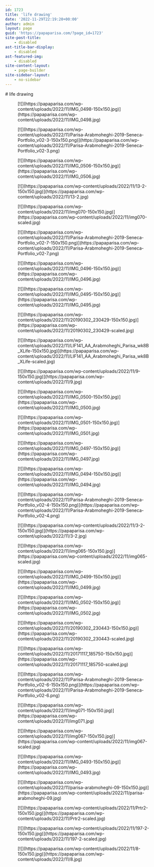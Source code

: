 ```yaml
---
id: 1723
title: 'life drawing'
date: '2022-11-29T22:19:20+00:00'
author: admin
layout: page
guid: 'https://papaparisa.com/?page_id=1723'
site-post-title:
    - disabled
ast-title-bar-display:
    - disabled
ast-featured-img:
    - disabled
site-content-layout:
    - page-builder
site-sidebar-layout:
    - no-sidebar
---
```


<style>/*! elementor - v3.8.1 - 13-11-2022 */
.elementor-column .elementor-spacer-inner{height:var(--spacer-size)}.e-con{--container-widget-width:100%}.e-con-inner>.elementor-widget-spacer,.e-con>.elementor-widget-spacer{width:var(--container-widget-width,var(--spacer-size));-ms-flex-item-align:stretch;align-self:stretch;-ms-flex-negative:0;flex-shrink:0}.e-con-inner>.elementor-widget-spacer>.elementor-widget-container,.e-con-inner>.elementor-widget-spacer>.elementor-widget-container>.elementor-spacer,.e-con>.elementor-widget-spacer>.elementor-widget-container,.e-con>.elementor-widget-spacer>.elementor-widget-container>.elementor-spacer{height:100%}.e-con-inner>.elementor-widget-spacer>.elementor-widget-container>.elementor-spacer>.elementor-spacer-inner,.e-con>.elementor-widget-spacer>.elementor-widget-container>.elementor-spacer>.elementor-spacer-inner{height:var(--container-widget-height,var(--spacer-size))}</style><style>/*! elementor - v3.8.1 - 13-11-2022 */
.elementor-heading-title{padding:0;margin:0;line-height:1}.elementor-widget-heading .elementor-heading-title[class*=elementor-size-]>a{color:inherit;font-size:inherit;line-height:inherit}.elementor-widget-heading .elementor-heading-title.elementor-size-small{font-size:15px}.elementor-widget-heading .elementor-heading-title.elementor-size-medium{font-size:19px}.elementor-widget-heading .elementor-heading-title.elementor-size-large{font-size:29px}.elementor-widget-heading .elementor-heading-title.elementor-size-xl{font-size:39px}.elementor-widget-heading .elementor-heading-title.elementor-size-xxl{font-size:59px}</style></head><body># life drawing

<style>/*! elementor - v3.8.1 - 13-11-2022 */
.elementor-image-gallery .gallery-item{display:inline-block;text-align:center;vertical-align:top;width:100%;max-width:100%;margin:0 auto}.elementor-image-gallery .gallery-item img{margin:0 auto}.elementor-image-gallery .gallery-item .gallery-caption{margin:0}.elementor-image-gallery figure img{display:block}.elementor-image-gallery figure figcaption{width:100%}.gallery-spacing-custom .elementor-image-gallery .gallery-icon{padding:0}@media (min-width:768px){.elementor-image-gallery .gallery-columns-2 .gallery-item{max-width:50%}.elementor-image-gallery .gallery-columns-3 .gallery-item{max-width:33.33%}.elementor-image-gallery .gallery-columns-4 .gallery-item{max-width:25%}.elementor-image-gallery .gallery-columns-5 .gallery-item{max-width:20%}.elementor-image-gallery .gallery-columns-6 .gallery-item{max-width:16.666%}.elementor-image-gallery .gallery-columns-7 .gallery-item{max-width:14.28%}.elementor-image-gallery .gallery-columns-8 .gallery-item{max-width:12.5%}.elementor-image-gallery .gallery-columns-9 .gallery-item{max-width:11.11%}.elementor-image-gallery .gallery-columns-10 .gallery-item{max-width:10%}}@media (min-width:480px) and (max-width:767px){.elementor-image-gallery .gallery.gallery-columns-2 .gallery-item,.elementor-image-gallery .gallery.gallery-columns-3 .gallery-item,.elementor-image-gallery .gallery.gallery-columns-4 .gallery-item,.elementor-image-gallery .gallery.gallery-columns-5 .gallery-item,.elementor-image-gallery .gallery.gallery-columns-6 .gallery-item,.elementor-image-gallery .gallery.gallery-columns-7 .gallery-item,.elementor-image-gallery .gallery.gallery-columns-8 .gallery-item,.elementor-image-gallery .gallery.gallery-columns-9 .gallery-item,.elementor-image-gallery .gallery.gallery-columns-10 .gallery-item{max-width:50%}}@media (max-width:479px){.elementor-image-gallery .gallery.gallery-columns-2 .gallery-item,.elementor-image-gallery .gallery.gallery-columns-3 .gallery-item,.elementor-image-gallery .gallery.gallery-columns-4 .gallery-item,.elementor-image-gallery .gallery.gallery-columns-5 .gallery-item,.elementor-image-gallery .gallery.gallery-columns-6 .gallery-item,.elementor-image-gallery .gallery.gallery-columns-7 .gallery-item,.elementor-image-gallery .gallery.gallery-columns-8 .gallery-item,.elementor-image-gallery .gallery.gallery-columns-9 .gallery-item,.elementor-image-gallery .gallery.gallery-columns-10 .gallery-item{max-width:100%}}</style><figure class="gallery-item"> [![](https://papaparisa.com/wp-content/uploads/2022/11/IMG_0498-150x150.jpg)](https://papaparisa.com/wp-content/uploads/2022/11/IMG_0498.jpg)  
 </figure><figure class="gallery-item"> [![](https://papaparisa.com/wp-content/uploads/2022/11/Parisa-Arabmoheghi-2019-Seneca-Portfolio_v02-3-150x150.png)](https://papaparisa.com/wp-content/uploads/2022/11/Parisa-Arabmoheghi-2019-Seneca-Portfolio_v02-3.png)  
 </figure><figure class="gallery-item"> [![](https://papaparisa.com/wp-content/uploads/2022/11/IMG_0506-150x150.jpg)](https://papaparisa.com/wp-content/uploads/2022/11/IMG_0506.jpg)  
 </figure><figure class="gallery-item"> [![](https://papaparisa.com/wp-content/uploads/2022/11/13-2-150x150.jpg)](https://papaparisa.com/wp-content/uploads/2022/11/13-2.jpg)  
 </figure><figure class="gallery-item"> [![](https://papaparisa.com/wp-content/uploads/2022/11/img070-150x150.jpg)](https://papaparisa.com/wp-content/uploads/2022/11/img070-scaled.jpg)  
 </figure><figure class="gallery-item"> [![](https://papaparisa.com/wp-content/uploads/2022/11/Parisa-Arabmoheghi-2019-Seneca-Portfolio_v02-7-150x150.png)](https://papaparisa.com/wp-content/uploads/2022/11/Parisa-Arabmoheghi-2019-Seneca-Portfolio_v02-7.png)  
 </figure><figure class="gallery-item"> [![](https://papaparisa.com/wp-content/uploads/2022/11/IMG_0496-150x150.jpg)](https://papaparisa.com/wp-content/uploads/2022/11/IMG_0496.jpg)  
 </figure><figure class="gallery-item"> [![](https://papaparisa.com/wp-content/uploads/2022/11/IMG_0495-150x150.jpg)](https://papaparisa.com/wp-content/uploads/2022/11/IMG_0495.jpg)  
 </figure><figure class="gallery-item"> [![](https://papaparisa.com/wp-content/uploads/2022/11/20190302_230429-150x150.jpg)](https://papaparisa.com/wp-content/uploads/2022/11/20190302_230429-scaled.jpg)  
 </figure><figure class="gallery-item"> [![](https://papaparisa.com/wp-content/uploads/2022/11/LIF141_AA_Arabmoheghi_Parisa_wk8B_XLife-150x150.jpg)](https://papaparisa.com/wp-content/uploads/2022/11/LIF141_AA_Arabmoheghi_Parisa_wk8B_XLife-scaled.jpg)  
 </figure><figure class="gallery-item"> [![](https://papaparisa.com/wp-content/uploads/2022/11/9-150x150.jpg)](https://papaparisa.com/wp-content/uploads/2022/11/9.jpg)  
 </figure><figure class="gallery-item"> [![](https://papaparisa.com/wp-content/uploads/2022/11/IMG_0500-150x150.jpg)](https://papaparisa.com/wp-content/uploads/2022/11/IMG_0500.jpg)  
 </figure><figure class="gallery-item"> [![](https://papaparisa.com/wp-content/uploads/2022/11/IMG_0501-150x150.jpg)](https://papaparisa.com/wp-content/uploads/2022/11/IMG_0501.jpg)  
 </figure><figure class="gallery-item"> [![](https://papaparisa.com/wp-content/uploads/2022/11/IMG_0497-150x150.jpg)](https://papaparisa.com/wp-content/uploads/2022/11/IMG_0497.jpg)  
 </figure><figure class="gallery-item"> [![](https://papaparisa.com/wp-content/uploads/2022/11/IMG_0494-150x150.jpg)](https://papaparisa.com/wp-content/uploads/2022/11/IMG_0494.jpg)  
 </figure><figure class="gallery-item"> [![](https://papaparisa.com/wp-content/uploads/2022/11/Parisa-Arabmoheghi-2019-Seneca-Portfolio_v02-4-150x150.png)](https://papaparisa.com/wp-content/uploads/2022/11/Parisa-Arabmoheghi-2019-Seneca-Portfolio_v02-4.png)  
 </figure><figure class="gallery-item"> [![](https://papaparisa.com/wp-content/uploads/2022/11/3-2-150x150.jpg)](https://papaparisa.com/wp-content/uploads/2022/11/3-2.jpg)  
 </figure><figure class="gallery-item"> [![](https://papaparisa.com/wp-content/uploads/2022/11/img065-150x150.jpg)](https://papaparisa.com/wp-content/uploads/2022/11/img065-scaled.jpg)  
 </figure><figure class="gallery-item"> [![](https://papaparisa.com/wp-content/uploads/2022/11/IMG_0499-150x150.jpg)](https://papaparisa.com/wp-content/uploads/2022/11/IMG_0499.jpg)  
 </figure><figure class="gallery-item"> [![](https://papaparisa.com/wp-content/uploads/2022/11/IMG_0502-150x150.jpg)](https://papaparisa.com/wp-content/uploads/2022/11/IMG_0502.jpg)  
 </figure><figure class="gallery-item"> [![](https://papaparisa.com/wp-content/uploads/2022/11/20190302_230443-150x150.jpg)](https://papaparisa.com/wp-content/uploads/2022/11/20190302_230443-scaled.jpg)  
 </figure><figure class="gallery-item"> [![](https://papaparisa.com/wp-content/uploads/2022/11/20171117_185750-150x150.jpg)](https://papaparisa.com/wp-content/uploads/2022/11/20171117_185750-scaled.jpg)  
 </figure><figure class="gallery-item"> [![](https://papaparisa.com/wp-content/uploads/2022/11/Parisa-Arabmoheghi-2019-Seneca-Portfolio_v02-6-150x150.png)](https://papaparisa.com/wp-content/uploads/2022/11/Parisa-Arabmoheghi-2019-Seneca-Portfolio_v02-6.png)  
 </figure><figure class="gallery-item"> [![](https://papaparisa.com/wp-content/uploads/2022/11/img071-150x150.jpg)](https://papaparisa.com/wp-content/uploads/2022/11/img071.jpg)  
 </figure><figure class="gallery-item"> [![](https://papaparisa.com/wp-content/uploads/2022/11/img067-150x150.jpg)](https://papaparisa.com/wp-content/uploads/2022/11/img067-scaled.jpg)  
 </figure><figure class="gallery-item"> [![](https://papaparisa.com/wp-content/uploads/2022/11/IMG_0493-150x150.jpg)](https://papaparisa.com/wp-content/uploads/2022/11/IMG_0493.jpg)  
 </figure><figure class="gallery-item"> [![](https://papaparisa.com/wp-content/uploads/2022/11/parisa-arabmoheghi-09-150x150.jpg)](https://papaparisa.com/wp-content/uploads/2022/11/parisa-arabmoheghi-09.jpg)  
 </figure><figure class="gallery-item"> [![](https://papaparisa.com/wp-content/uploads/2022/11/Prtr2-150x150.jpg)](https://papaparisa.com/wp-content/uploads/2022/11/Prtr2-scaled.jpg)  
 </figure><figure class="gallery-item"> [![](https://papaparisa.com/wp-content/uploads/2022/11/197-2-150x150.jpg)](https://papaparisa.com/wp-content/uploads/2022/11/197-2-scaled.jpg)  
 </figure><figure class="gallery-item"> [![](https://papaparisa.com/wp-content/uploads/2022/11/8-150x150.jpg)](https://papaparisa.com/wp-content/uploads/2022/11/8.jpg)  
 </figure>